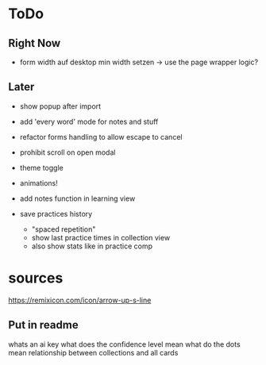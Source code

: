 # ToDo

## Right Now

- form width auf desktop min width setzen -> use the page wrapper logic?

## Later

- show popup after import
- add 'every word' mode for notes and stuff
- refactor forms handling to allow escape to cancel
- prohibit scroll on open modal
- theme toggle

- animations!
- add notes function in learning view
- save practices history
  - "spaced repetition"
  - show last practice times in collection view
  - also show stats like in practice comp

# sources

https://remixicon.com/icon/arrow-up-s-line

## Put in readme

whats an ai key
what does the confidence level mean
what do the dots mean
relationship between collections and all cards
